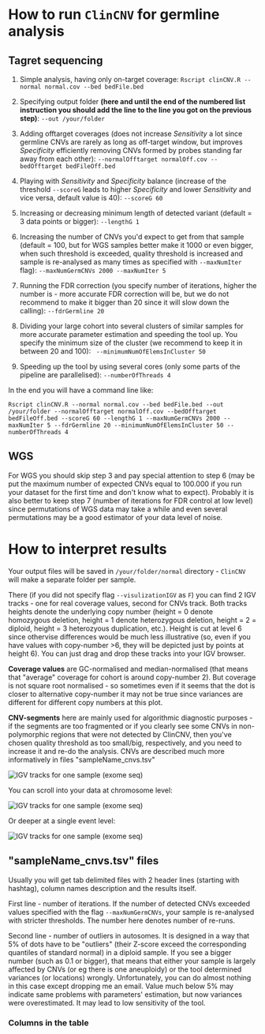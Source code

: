 # How to run `ClinCNV` for germline analysis

## Tagret sequencing

1. Simple analysis, having only on-target coverage:
`Rscript clinCNV.R --normal normal.cov --bed bedFile.bed`

2. Specifying output folder **(here and until the end of the numbered list instruction you should add the line to the line you got on the previous step)**:
`--out /your/folder`

3. Adding offtarget coverages (does not increase _Sensitivity_ a lot since germline CNVs are rarely as long as off-target window, but improves _Specificity_ efficiently removing CNVs formed by probes standing far away from each other):
`--normalOfftarget normalOff.cov --bedOfftarget bedFileOff.bed`

4. Playing with _Sensitivity_ and _Specificity_ balance (increase of the threshold `--scoreG` leads to higher _Specificity_ and lower _Sensitivity_ and vice versa, default value is 40):
`--scoreG 60`

5. Increasing or decreasing minimum length of detected variant (default = 3 data points or bigger):
`--lengthG 1`

6. Increasing the number of CNVs you'd expect to get from that sample (default = 100, but for WGS samples better make it 1000 or even bigger, when such threshold is exceeded, quality threshold is increased and sample is re-analysed as many times as specified with `--maxNumIter` flag):
`--maxNumGermCNVs 2000 --maxNumIter 5`

7. Running the FDR correction (you specify number of iterations, higher the number is - more accurate FDR correction will be, but we do not recommend to make it bigger than 20 since it will slow down the calling):
`--fdrGermline 20`

8. Dividing your large cohort into several clusters of similar samples for more accurate parameter estimation and speeding the tool up. You specify the minimum size of the cluster (we recommend to keep it in between 20 and 100):
` --minimumNumOfElemsInCluster 50`

9. Speeding up the tool by using several cores (only some parts of the pipeline are parallelised):
`--numberOfThreads 4`

In the end you will have a command line like:

`Rscript clinCNV.R --normal normal.cov --bed bedFile.bed --out /your/folder --normalOfftarget normalOff.cov --bedOfftarget bedFileOff.bed --scoreG 60 --lengthG 1 --maxNumGermCNVs 2000 --maxNumIter 5 --fdrGermline 20 --minimumNumOfElemsInCluster 50 --numberOfThreads 4`

## WGS

For WGS you should skip step 3 and pay special attention to step 6 (may be put the maximum number of expected CNVs equal to 100.000 if you run your dataset for the first time and don't know what to expect). Probably it is also better to keep step 7 (number of iterations for FDR control at low level) since permutations of WGS data may take a while and even several permutations may be a good estimator of your data level of noise.


# How to interpret results

Your output files will be saved in `/your/folder/normal` directory - `ClinCNV` will make a separate folder per sample. 

There (if you did not specify flag `--visulizationIGV` as `F`) you can find 2 IGV tracks - one for real coverage values, second for CNVs track. Both tracks heights denote the underlying copy number (height = 0 denote homozygous deletion, height = 1 denote heterozygous deletion, height = 2 = diploid, height = 3 heterozyous duplication, etc.). Height is cut at level 6 since othervise differences would be much less illustrative (so, even if you have values with copy-number >6, they will be depicted just by points at height 6). You can just drag and drop these tracks into your IGV browser.

**Coverage values** are GC-normalised and median-normalised (that means that "average" coverage for cohort is around copy-number 2). But coverage is not square root normalised - so sometimes even if it seems that the dot is closer to alternative copy-number it may not be true since variances are different for different copy numbers at this plot.

**CNV-segments** here are mainly used for algorithmic diagnostic purposes - if the segments are too fragmented or if you clearly see some CNVs in non-polymorphic regions that were not detected by ClinCNV, then you've chosen quality threshold as too small/big, respectively, and you need to increase it and re-do the analysis. CNVs are described much more informatively in files "sampleName_cnvs.tsv"

![IGV tracks for one sample (exome seq)][IGV_track]



You can scroll into your data at chromosome level:


![IGV tracks for one sample (exome seq)][IGV_track_chr]

Or deeper at a single event level:

![IGV tracks for one sample (exome seq)][IGV_track_cnv]

## "sampleName_cnvs.tsv" files

Usually you will get tab delimited files with 2 header lines (starting with hashtag), column names description and the results itself.

First line - number of iterations. If the number of detected CNVs exceeded values specified with the flag `--maxNumGermCNVs`, your sample is re-analysed with stricter thresholds. The number here denotes number of re-runs.

Second line - number of outliers in autosomes. It is designed in a way that 5% of dots have to be "outliers" (their Z-score exceed the corresponding quantiles of standard normal) in a diploid sample. If you see a bigger number (such as 0.1 or bigger), that means that either your sample is largely affected by CNVs (or eg there is one aneuploidy) or the tool determined variances (or locations) wrongly. Unfortunately, you can do almost nothing in this case except dropping me an email. Value much below 5% may indicate same problems with parameters' estimation, but now variances were overestimated. It may lead to low sensitivity of the tool.

### Columns in the table




[IGV_track]: https://github.com/imgag/ClinCNV/raw/master/doc/images/germline_tracks.png "IGV tracks for germline sample"
[IGV_track_chr]: https://github.com/imgag/ClinCNV/raw/master/doc/images/germline_tracks_chrom_level.png "IGV tracks for germline sample (chromosome level)"
[IGV_track_cnv]: https://github.com/imgag/ClinCNV/raw/master/doc/images/germline_tracks_cnv_level.png "IGV tracks for germline sample (one CNV level)"